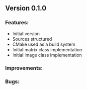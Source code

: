 Version 0.1.0
-------------
### Features:
- Initial version
- Sources structured
- CMake used as a build system
- Initial matrix class implementation
- Initial image class implementation

### Improvements:

### Bugs:
